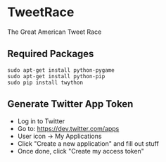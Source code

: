 TweetRace
=========

The Great American Tweet Race

Required Packages
-----------------

```
sudo apt-get install python-pygame
sudo apt-get install python-pip
sudo pip install twython
```

Generate Twitter App Token
--------------------------

 - Log in to Twitter
 - Go to: https://dev.twitter.com/apps
 - User icon -> My Applications
 - Click "Create a new application" and fill out stuff
 - Once done, click "Create my access token"
